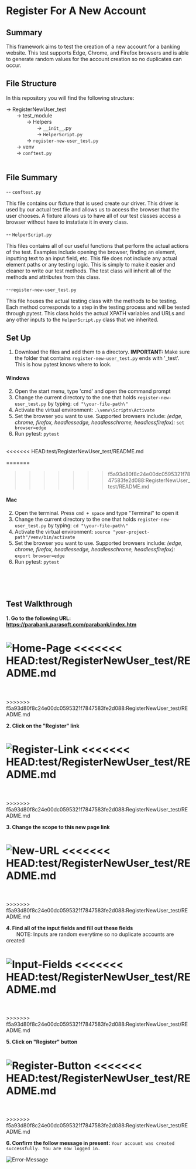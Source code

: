 # Register For A New Account

## Summary
This framework aims to test the creation of a new account for a banking website. This test supports Edge, Chrome, and Firefox browsers and is able to generate random values for the account creation so no duplicates can occur. 

## File Structure
In this repository you will find the following structure:

-> RegisterNewUser_test <br>
&emsp;&emsp;-> test_module <br>
&emsp;&emsp;&emsp;&emsp;-> Helpers <br>
&emsp;&emsp;&emsp;&emsp;&emsp;&emsp;-> `__init__`.py <br>
&emsp;&emsp;&emsp;&emsp;&emsp;&emsp;-> `HelperScript.py` <br>
&emsp;&emsp;&emsp;&emsp;-> `register-new-user_test.py` <br>
&emsp;&emsp;-> venv <br>
&emsp;&emsp;-> `conftest.py` 
<br>
<br>


## File Summary
-- `conftest.py`

This file contains our fixture that is used create our driver. This driver is used by our actual test file and allows us to access the browser that the user chooses. A fixture allows us to have all of our test classes access a browser without have to instatiate it in every class.
<br>
<br>
-- `HelperScript.py`

This files contains all of our useful functions that perform the actual actions of the test. Examples include opening the browser, finding an element, inputting text to an input field, etc. This file does not include any actual element paths or any testing logic. This is simply to make it easier and cleaner to write our test methods. The test class will inherit all of the methods and attributes from this class. 
<br>
<br>
--`register-new-user_test.py`

This file houses the actual testing class with the methods to be testing. Each method corresponds to a step in the testing process and will be tested through pytest. This class holds the actual XPATH variables and URLs and any other inputs to the `HelperScript.py` class that we inherited. 


## Set Up
1. Download the files and add them to a directory. **IMPORTANT:** Make sure the folder that contains `register-new-user_test.py` ends with '_test'. This is how pytest knows where to look. 

#### Windows
2. Open the start menu, type 'cmd' and open the command prompt
3. Change the current directory to the one that holds `register-new-user_test.py` by typing: `cd "\your-file-path\"`
4. Activate the virtual environment: `.\venv\Scripts\Activate`
5. Set the browser you want to use. Supported browsers include: *(edge, chrome, firefox, headlessedge, headlesschrome, headlessfirefox):* `set browser=edge`
6. Run pytest: `pytest`
<br>
<<<<<<< HEAD:test/RegisterNewUser_test/README.md

=======
>>>>>>> f5a93d80f8c24e00dc0595321f7847583fe2d088:RegisterNewUser_test/README.md

#### Mac
2. Open the terminal. Press `cmd + space` and type "Terminal" to open it
3. Change the current directory to the one that holds `register-new-user_test.py` by typing: `cd "\your-file-path\"`
4. Activate the virtual environment: `source "your-project-path"/venv/bin/activate`
5. Set the browser you want to use. Supported browsers include: *(edge, chrome, firefox, headlessedge, headlesschrome, headlessfirefox):* `export browser=edge`
6. Run pytest: `pytest`
<br>
<br>
<br>

## Test Walkthrough

**1. Go to the following URL: https://parabank.parasoft.com/parabank/index.htm**

![Home-Page](/RegisterNewUser_test/images/home_screen.jpeg)
<<<<<<< HEAD:test/RegisterNewUser_test/README.md
=======

<br>
<br>
>>>>>>> f5a93d80f8c24e00dc0595321f7847583fe2d088:RegisterNewUser_test/README.md

**2. Click on the "Register" link**

![Register-Link](/RegisterNewUser_test/images/register-link.jpeg)
<<<<<<< HEAD:test/RegisterNewUser_test/README.md
=======

<br>
<br>
>>>>>>> f5a93d80f8c24e00dc0595321f7847583fe2d088:RegisterNewUser_test/README.md

**3. Change the scope to this new page link**

![New-URL](/RegisterNewUser_test/images/new_url.jpeg)
<<<<<<< HEAD:test/RegisterNewUser_test/README.md
=======

<br>
<br>
>>>>>>> f5a93d80f8c24e00dc0595321f7847583fe2d088:RegisterNewUser_test/README.md

**4. Find all of the input fields and fill out these fields** <br>
&emsp;&emsp;NOTE: Inputs are random everytime so no duplicate accounts are created

![Input-Fields](/RegisterNewUser_test/images/input_fields.jpeg)
<<<<<<< HEAD:test/RegisterNewUser_test/README.md
=======

<br>
<br>
>>>>>>> f5a93d80f8c24e00dc0595321f7847583fe2d088:RegisterNewUser_test/README.md

**5. Click on "Register" button**

![Register-Button](/RegisterNewUser_test/images/register-button.jpeg)
<<<<<<< HEAD:test/RegisterNewUser_test/README.md
=======

<br>
<br>
>>>>>>> f5a93d80f8c24e00dc0595321f7847583fe2d088:RegisterNewUser_test/README.md

**6. Confirm the follow message in present:** `Your account was created successfully. You are now logged in.`

![Error-Message](/RegisterNewUser_test/images/error-message.jpeg)





